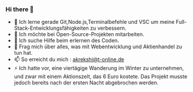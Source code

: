### Hi there 👋



- 🌱 Ich lerne gerade Git,Node.js,Terminalbefehle und VSC um meine Full-Stack-Entwicklungsfähigkeiten zu verbessern.
- 👯 Ich möchte bei Open-Source-Projekten mitarbeiten.
- 🤔 Ich suche Hilfe beim erlernen des Coden.
- 💬 Frag mich über alles, was mit Webentwicklung und Aktienhandel zu tun hat.
- 📫 So erreicht du mich : akrekshi@t-online.de
- ⚡ Ich hatte vor, eine viertägige Wanderung im Winter zu unternehmen, und zwar mit einem Aktionszelt, das 6 Euro kostete. Das Projekt musste jedoch bereits nach der ersten Nacht abgebrochen werden.

